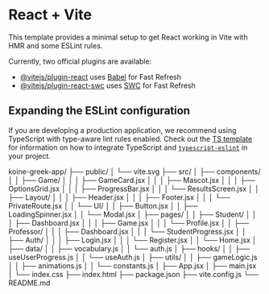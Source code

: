# React + Vite

This template provides a minimal setup to get React working in Vite with HMR and some ESLint rules.

Currently, two official plugins are available:

- [@vitejs/plugin-react](https://github.com/vitejs/vite-plugin-react/blob/main/packages/plugin-react) uses [Babel](https://babeljs.io/) for Fast Refresh
- [@vitejs/plugin-react-swc](https://github.com/vitejs/vite-plugin-react/blob/main/packages/plugin-react-swc) uses [SWC](https://swc.rs/) for Fast Refresh

## Expanding the ESLint configuration

If you are developing a production application, we recommend using TypeScript with type-aware lint rules enabled. Check out the [TS template](https://github.com/vitejs/vite/tree/main/packages/create-vite/template-react-ts) for information on how to integrate TypeScript and [`typescript-eslint`](https://typescript-eslint.io) in your project.


koine-greek-app/
├── public/
│   └── vite.svg
├── src/
│   ├── components/
│   │   ├── Game/
│   │   │   ├── GameCard.jsx
│   │   │   ├── Mascot.jsx
│   │   │   ├── OptionsGrid.jsx
│   │   │   ├── ProgressBar.jsx
│   │   │   └── ResultsScreen.jsx
│   │   ├── Layout/
│   │   │   ├── Header.jsx
│   │   │   ├── Footer.jsx
│   │   │   └── PrivateRoute.jsx
│   │   └── UI/
│   │       ├── Button.jsx
│   │       ├── LoadingSpinner.jsx
│   │       └── Modal.jsx
│   ├── pages/
│   │   ├── Student/
│   │   │   ├── Dashboard.jsx
│   │   │   ├── Game.jsx
│   │   │   └── Profile.jsx
│   │   ├── Professor/
│   │   │   ├── Dashboard.jsx
│   │   │   └── StudentProgress.jsx
│   │   ├── Auth/
│   │   │   ├── Login.jsx
│   │   │   └── Register.jsx
│   │   └── Home.jsx
│   ├── data/
│   │   ├── vocabulary.js
│   │   └── auth.js
│   ├── hooks/
│   │   ├── useUserProgress.js
│   │   └── useAuth.js
│   ├── utils/
│   │   ├── gameLogic.js
│   │   ├── animations.js
│   │   └── constants.js
│   ├── App.jsx
│   ├── main.jsx
│   └── index.css
├── index.html
├── package.json
├── vite.config.js
└── README.md

